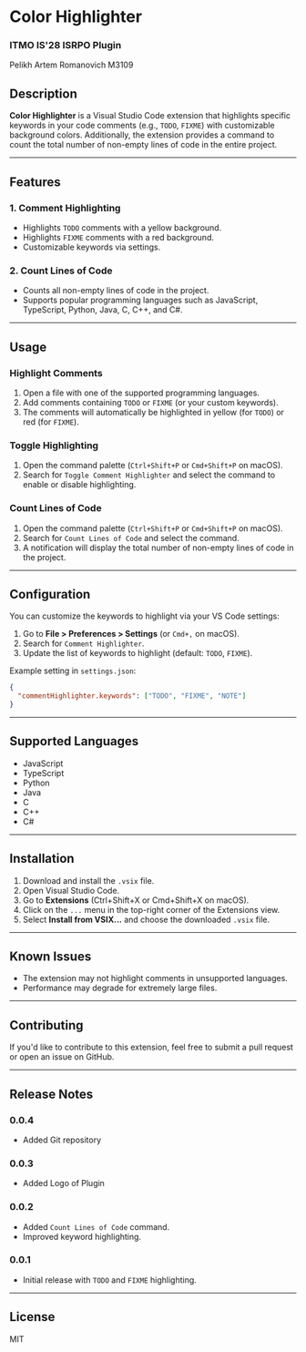 # Color Highlighter

### ITMO IS'28 ISRPO Plugin
Pelikh Artem Romanovich M3109

## Description

**Color Highlighter** is a Visual Studio Code extension that highlights specific keywords in your code comments (e.g., `TODO`, `FIXME`) with customizable background colors. Additionally, the extension provides a command to count the total number of non-empty lines of code in the entire project.

---

## Features

### 1. Comment Highlighting

- Highlights `TODO` comments with a yellow background.
- Highlights `FIXME` comments with a red background.
- Customizable keywords via settings.

### 2. Count Lines of Code

- Counts all non-empty lines of code in the project.
- Supports popular programming languages such as JavaScript, TypeScript, Python, Java, C, C++, and C#.

---

## Usage

### Highlight Comments

1. Open a file with one of the supported programming languages.
2. Add comments containing `TODO` or `FIXME` (or your custom keywords).
3. The comments will automatically be highlighted in yellow (for `TODO`) or red (for `FIXME`).

### Toggle Highlighting

1. Open the command palette (`Ctrl+Shift+P` or `Cmd+Shift+P` on macOS).
2. Search for `Toggle Comment Highlighter` and select the command to enable or disable highlighting.

### Count Lines of Code

1. Open the command palette (`Ctrl+Shift+P` or `Cmd+Shift+P` on macOS).
2. Search for `Count Lines of Code` and select the command.
3. A notification will display the total number of non-empty lines of code in the project.

---

## Configuration

You can customize the keywords to highlight via your VS Code settings:

1. Go to **File > Preferences > Settings** (or `Cmd+,` on macOS).
2. Search for `Comment Highlighter`.
3. Update the list of keywords to highlight (default: `TODO`, `FIXME`).

Example setting in `settings.json`:

```json
{
  "commentHighlighter.keywords": ["TODO", "FIXME", "NOTE"]
}
```

---

## Supported Languages

- JavaScript
- TypeScript
- Python
- Java
- C
- C++
- C#

---

## Installation

1. Download and install the `.vsix` file.
2. Open Visual Studio Code.
3. Go to **Extensions** (Ctrl+Shift+X or Cmd+Shift+X on macOS).
4. Click on the `...` menu in the top-right corner of the Extensions view.
5. Select **Install from VSIX...** and choose the downloaded `.vsix` file.

---

## Known Issues

- The extension may not highlight comments in unsupported languages.
- Performance may degrade for extremely large files.

---

## Contributing

If you'd like to contribute to this extension, feel free to submit a pull request or open an issue on GitHub.

---

## Release Notes

### 0.0.4
- Added Git repository

### 0.0.3
- Added Logo of Plugin

### 0.0.2

- Added `Count Lines of Code` command.
- Improved keyword highlighting.

### 0.0.1

- Initial release with `TODO` and `FIXME` highlighting.

---

## License

MIT
